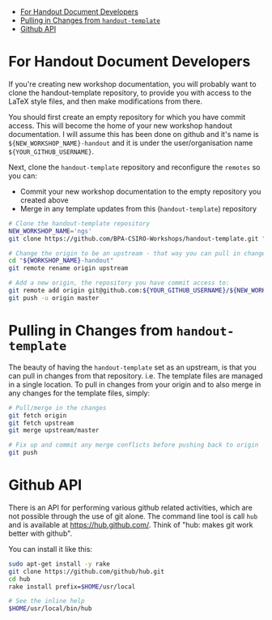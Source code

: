 <!-- toc -->
* [For Handout Document Developers](#for-handout-document-developers)
* [Pulling in Changes from `handout-template`](#pulling-in-changes-from-handout-template)
* [Github API](#github-api)

<!-- toc stop -->
For Handout Document Developers
===============================
If you're creating new workshop documentation, you will probably want to clone
the handout-template repository, to provide you with access to the LaTeX style
files, and then make modifications from there.

You should first create an empty repository for which you have commit access. This
will become the home of your new workshop handout documentation. I will
assume this has been done on github and it's name is `${NEW_WORKSHOP_NAME}-handout`
and it is under the user/organisation name `${YOUR_GITHUB_USERNAME}`.

Next, clone the `handout-template` repository and reconfigure the `remotes` so you can:
* Commit your new workshop documentation to the empty repository you created above
* Merge in any template updates from this (`handout-template`) repository

```bash
# Clone the handout-template repository
NEW_WORKSHOP_NAME='ngs'
git clone https://github.com/BPA-CSIRO-Workshops/handout-template.git "${NEW_WORKSHOP_NAME}-handout"

# Change the origin to be an upstream - that way you can pull in changes from the handout-template repository
cd "${WORKSHOP_NAME}-handout"
git remote rename origin upstream

# Add a new origin, the repository you have commit access to:
git remote add origin git@github.com:${YOUR_GITHUB_USERNAME}/${NEW_WORKSHOP_NAME}-handout.git
git push -u origin master
```
Pulling in Changes from `handout-template`
==========================================
The beauty of having the `handout-template` set as an upstream, is that you can pull in changes
from that repository. i.e. The template files are managed in a single location. To pull in
changes from your origin and to also merge in any changes for the template files, simply:

```bash
# Pull/merge in the changes
git fetch origin
git fetch upstream
git merge upstream/master

# Fix up and commit any merge conflicts before pushing back to origin
git push
```
Github API
==========
There is an API for performing various github related activities, which are not possible through
the use of git alone. The command line tool is call `hub` and is available at https://hub.github.com/.
Think of "hub: makes git work better with github".

You can install it like this:

```bash
sudo apt-get install -y rake
git clone https://github.com/github/hub.git
cd hub
rake install prefix=$HOME/usr/local

# See the inline help
$HOME/usr/local/bin/hub
```
